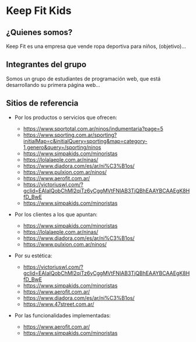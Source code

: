 # Keep Fit Kids

## ¿Quienes somos?
Keep Fit es una empresa que vende ropa deportiva para niños, (objetivo)...

## Integrantes del grupo
Somos un grupo de estudiantes de programación web, que está desarrollando su primera página web...

## Sitios de referencia

+ Por los productos o servicios que ofrecen:
	+ https://www.sportotal.com.ar/ninos/indumentaria?page=5
	+ https://www.sporting.com.ar/sporting?initialMap=c&initialQuery=sporting&map=category-1,genero&query=/sporting/ninos
	+ https://www.simpakids.com/minoristas
	+ https://lolalaeple.com.ar/ninas/
	+ https://www.diadora.com/es/ar/ni%C3%B1os/
	+ https://www.pulxion.com.ar/ninos/
	+ https://www.aerofit.com.ar/
	+ https://victoriuswl.com/?gclid=EAIaIQobChMI2qiTz6yCggMVtFNIAB3TjQBhEAAYBCAAEgK8HfD_BwE
	+ https://www.simpakids.com/minoristas

+ Por los clientes a los que apuntan:
	+ https://www.simpakids.com/minoristas
	+ https://lolalaeple.com.ar/ninas/
	+ https://www.diadora.com/es/ar/ni%C3%B1os/
	+ https://www.pulxion.com.ar/ninos/

+ Por su estética:
	+ https://victoriuswl.com/?gclid=EAIaIQobChMI2qiTz6yCggMVtFNIAB3TjQBhEAAYBCAAEgK8HfD_BwE
	+ https://www.simpakids.com/minoristas
	+ https://www.aerofit.com.ar/
	+ https://www.diadora.com/es/ar/ni%C3%B1os/
	+ https://www.47street.com.ar/

+ Por las funcionalidades implementadas:
	+ https://www.aerofit.com.ar/
	+ https://www.simpakids.com/minoristas
